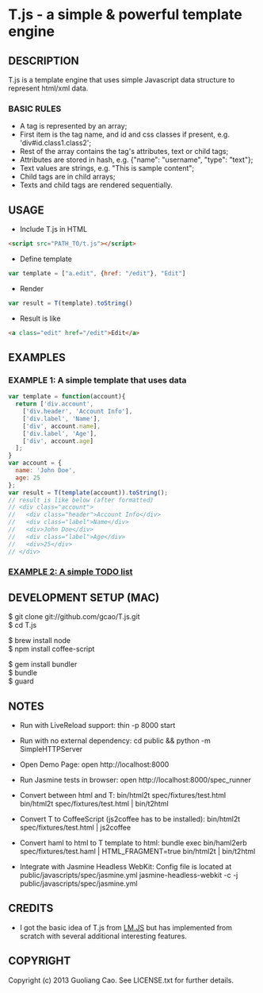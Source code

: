 # T.js - a simple & powerful template engine

## DESCRIPTION

T.js is a template engine that uses simple Javascript data structure to
represent html/xml data.

### BASIC RULES

* A tag is represented by an array;
* First item is the tag name, and id and css classes if present, e.g.
  'div#id.class1.class2';
* Rest of the array contains the tag's attributes, text or child tags;
* Attributes are stored in hash, e.g. {"name": "username", "type": "text"};
* Text values are strings, e.g. "This is sample content";
* Child tags are in child arrays;
* Texts and child tags are rendered sequentially.

## USAGE

* Include T.js in HTML
```html
<script src="PATH_TO/t.js"></script>
```

* Define template
```javascript
var template = ["a.edit", {href: "/edit"}, "Edit"]
```

* Render
```javascript
var result = T(template).toString()
```

* Result is like
```html
<a class="edit" href="/edit">Edit</a>
```

## EXAMPLES

### EXAMPLE 1: A simple template that uses data
```javascript
var template = function(account){
  return ['div.account',
    ['div.header', 'Account Info'],
    ['div.label', 'Name'],
    ['div', account.name],
    ['div.label', 'Age'],
    ['div', account.age]
  ];
}
var account = {
  name: 'John Doe',
  age: 25
};
var result = T(template(account)).toString();
// result is like below (after formatted)
// <div class="account">
//   <div class="header">Account Info</div>
//   <div class="label">Name</div>
//   <div>John Doe</div>
//   <div class="label">Age</div>
//   <div>25</div>
// </div>
```

### [EXAMPLE 2: A simple TODO list](http://jsfiddle.net/gcao/gRzNP/)

## DEVELOPMENT SETUP (MAC)

$ git clone git://github.com/gcao/T.js.git  
$ cd T.js

$ brew install node  
$ npm install coffee-script

$ gem install bundler  
$ bundle  
$ guard

## NOTES

* Run with LiveReload support:
thin -p 8000 start

* Run with no external dependency:
cd public && python -m SimpleHTTPServer

* Open Demo Page:
open http://localhost:8000

* Run Jasmine tests in browser:
open http://localhost:8000/spec_runner

* Convert between html and T:
bin/html2t spec/fixtures/test.html
bin/html2t spec/fixtures/test.html | bin/t2html

* Convert T to CoffeeScript (js2coffee has to be installed):
bin/html2t spec/fixtures/test.html | js2coffee

* Convert haml to html to T template to html:
bundle exec bin/haml2erb spec/fixtures/test.haml | HTML_FRAGMENT=true bin/html2t | bin/t2html

* Integrate with Jasmine Headless WebKit:
Config file is located at public/javascripts/spec/jasmine.yml
jasmine-headless-webkit -c -j public/javascripts/spec/jasmine.yml

## CREDITS

* I got the basic idea of T.js from [LM.JS](https://github.com/rudenoise/LM.JS)
but has implemented from scratch with several additional interesting features.

## COPYRIGHT

Copyright (c) 2013 Guoliang Cao. See LICENSE.txt for further details.

